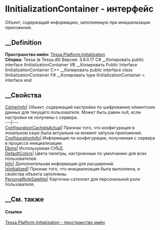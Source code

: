 # IInitializationContainer - интерфейс
Объект, содержащий информацию, заполняемую при инициализации приложения.
## __Definition
 **Пространство имён:**
[Tessa.Platform.Initialization](N_Tessa_Platform_Initialization.htm)  
 **Сборка:** Tessa (в Tessa.dll) Версия: 3.6.0.17
C# __Копировать
     public interface IInitializationContainer
VB __Копировать
     Public Interface IInitializationContainer
C++ __Копировать
     public interface class IInitializationContainer
F# __Копировать
     type IInitializationContainer = interface end
##  __Свойства
[CipherInfo](P_Tessa_Platform_Initialization_IInitializationContainer_CipherInfo.htm)|
Объект, содержащий настройки по шифрованию клиентских данных для текущего
пользователя. Может быть равен null, если настройки не получены с сервера.  
---|---  
[ConfigurationCacheIsActual](P_Tessa_Platform_Initialization_IInitializationContainer_ConfigurationCacheIsActual.htm)|
Признак того, что конфигурация в локальном кэше была актуальна на момент
запуска приложения.  
[ConfigurationInfo](P_Tessa_Platform_Initialization_IInitializationContainer_ConfigurationInfo.htm)|
Информация по конфигурации, полученная с сервера в процессе инициализации.  
[Dbms](P_Tessa_Platform_Initialization_IInitializationContainer_Dbms.htm)|
Используемая СУБД.  
[DefaultColors](P_Tessa_Platform_Initialization_IInitializationContainer_DefaultColors.htm)|
Цвета палитры, настроенные по умолчанию для всех пользователей.  
[Info](P_Tessa_Platform_Initialization_IInitializationContainer_Info.htm)|
Дополнительная информация для расширений.  
[IsInitialized](P_Tessa_Platform_Initialization_IInitializationContainer_IsInitialized.htm)|
Признак того, что инициализация была выполнена, и свойства объекта заполнены.  
[PersonalRoleSatellite](P_Tessa_Platform_Initialization_IInitializationContainer_PersonalRoleSatellite.htm)|
Карточка-сателлит для персональной роли пользователя.  
##  __См. также
#### Ссылки
[Tessa.Platform.Initialization - пространство
имён](N_Tessa_Platform_Initialization.htm)
